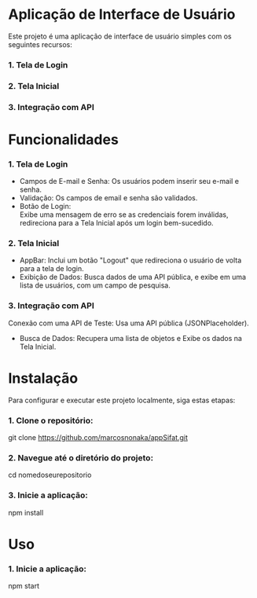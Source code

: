 # Aplicação de Interface de Usuário

Este projeto é uma aplicação de interface de usuário simples com os seguintes recursos:

### 1. Tela de Login
### 2. Tela Inicial
### 3. Integração com API

# Funcionalidades
### 1. Tela de Login
- Campos de E-mail e Senha: Os usuários podem inserir seu e-mail e senha.
- Validação: 
  Os campos de email e senha são validados.
- Botão de Login:  
  Exibe uma mensagem de erro se as credenciais forem inválidas, redireciona para a Tela Inicial após um login bem-sucedido.
  
### 2. Tela Inicial
- AppBar:
Inclui um botão "Logout" que redireciona o usuário de volta para a tela de login.
- Exibição de Dados:
Busca dados de uma API pública, e exibe em uma lista de usuários, com um campo de pesquisa.

### 3. Integração com API
Conexão com uma API de Teste: Usa uma API pública (JSONPlaceholder).
- Busca de Dados:
Recupera uma lista de objetos e Exibe os dados na Tela Inicial.

# Instalação
Para configurar e executar este projeto localmente, siga estas etapas:

### 1. Clone o repositório:
git clone https://github.com/marcosnonaka/appSifat.git

### 2. Navegue até o diretório do projeto:
cd nomedoseurepositorio

### 3. Inicie a aplicação:
npm install

# Uso
### 1. Inicie a aplicação:
npm start

